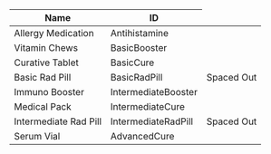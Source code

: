 <table>
    <thead>
        <th data-sort-default>Name</th>
        <th>ID</th>
    </thead>
        <tr>
            <td>Allergy Medication</td>
            <td>Antihistamine</td>
            <td></td>
        </tr>
        <tr>
            <td>Vitamin Chews</td>
            <td>BasicBooster</td>
            <td></td>
        </tr>
        <tr>
            <td>Curative Tablet</td>
            <td>BasicCure</td>
            <td></td>
        </tr>
        <tr>
            <td>Basic Rad Pill</td>
            <td>BasicRadPill</td>
            <td>Spaced Out</td>
        </tr>
        <tr>
            <td>Immuno Booster</td>
            <td>IntermediateBooster</td>
            <td></td>
        </tr>
        <tr>
            <td>Medical Pack</td>
            <td>IntermediateCure</td>
            <td></td>
        </tr>
        <tr>
            <td>Intermediate Rad Pill</td>
            <td>IntermediateRadPill</td>
            <td>Spaced Out</td>
        </tr>
        <tr>
            <td>Serum Vial</td>
            <td>AdvancedCure</td>
            <td></td>
        </tr>
</table>
